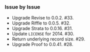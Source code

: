 ### Issue by Issue

 * Upgrade Revise to 0.0.2. #33.
 * Upgrade Riffle to 0.0.5. #32.
 * Upgrade Strata to 0.0.16. #31.
 * Update `LICENSE` for 2014. #30.
 * Return underlying record size. #29.
 * Upgrade Proof to 0.0.41. #28.
